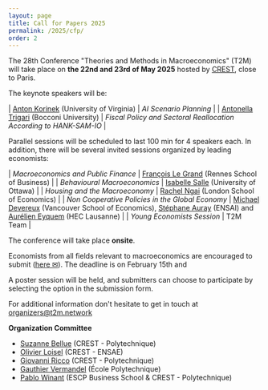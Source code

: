 ```yaml
---
layout: page
title: Call for Papers 2025
permalink: /2025/cfp/
order: 2
---
```



The 28th Conference "Theories and Methods in Macroeconomics" (T2M) will take place on 
__the 22nd and 23rd of May 2025__ hosted by [CREST](https://crest.science/), close to Paris.

The keynote speakers will be:

| [Anton Korinek](https://www.korinek.com/) (University of Virginia) | *AI Scenario Planning* |
| [Antonella Trigari](https://sites.google.com/view/antonellatrigari/home) (Bocconi University) | *Fiscal Policy and Sectoral Reallocation According to HANK-SAM-IO* |

Parallel sessions will be scheduled to last 100 min for 4 speakers each. In addition, there will be several invited sessions organized by leading economists:


| *Macroeconomics and Public Finance* | [François Le Grand](https://francois-le-grand.com/)    (Rennes School of Business) |
| *Behavioural Macroeconomics* | [Isabelle Salle](https://www.isabellesalle.net/)      (University of Ottawa)  |
| *Housing and the Macroeconomy* | [Rachel Ngai](https://sites.google.com/view/rachelngai/home) (London School of Economics)  | 
| *Non Cooperative Policies in the Global Economy* | [Michael Devereux](https://sites.google.com/site/michaelbdevereux/home)      (Vancouver School of Economics), [Stéphane Auray](https://sites.google.com/site/stephaneauray/) (ENSAI) and [Aurélien Eyquem](http://aeyq.free.fr/) (HEC Lausanne) |
| *Young Economists Session*                 | T2M Team                                                 |

The conference will take place  __onsite__.

Economists from all fields relevant to macroeconomics are encouraged to submit (<a href="{% link _pages/submit.md %}">here ✉</a>). The deadline is on February 15th and 

A poster session will be held, and submitters can choose to participate by selecting the option in the submission form.

For additional information don't hesitate to get in touch at [organizers@t2m.network](mailto:organizers@t2m.network)



__Organization Committee__

- [Suzanne Bellue](https://suzannebellue.github.io/) (CREST - Polytechnique)
- [Olivier Loisel](https://olivierloisel.com//) (CREST - ENSAE)
- [Giovanni Ricco](https://www.giovanni-ricco.com/) (CREST - Polytechnique)
- [Gauthier Vermandel](https://vermandel.fr/the-author/) (École Polytechnique)
- [Pablo Winant](https://www.mosphere.fr) (ESCP Business School & CREST - Polytechnique)
